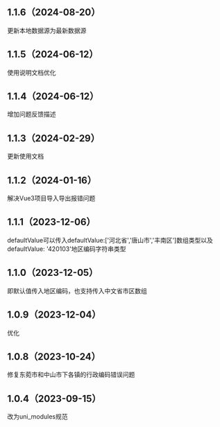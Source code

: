 ## 1.1.6（2024-08-20）
更新本地数据源为最新数据源
## 1.1.5（2024-06-12）
使用说明文档优化
## 1.1.4（2024-06-12）
增加问题反馈描述
## 1.1.3（2024-02-29）
更新使用文档
## 1.1.2（2024-01-16）
解决Vue3项目导入导出报错问题
## 1.1.1（2023-12-06）
defaultValue可以传入defaultValue:['河北省','唐山市','丰南区']数组类型以及defaultValue: '420103'地区编码字符串类型
## 1.1.0（2023-12-05）
即默认值传入地区编码，也支持传入中文省市区数组
## 1.0.9（2023-12-04）
优化
## 1.0.8（2023-10-24）
修复东菀市和中山市下各镇的行政编码错误问题
## 1.0.4（2023-09-15）
改为uni_modules规范